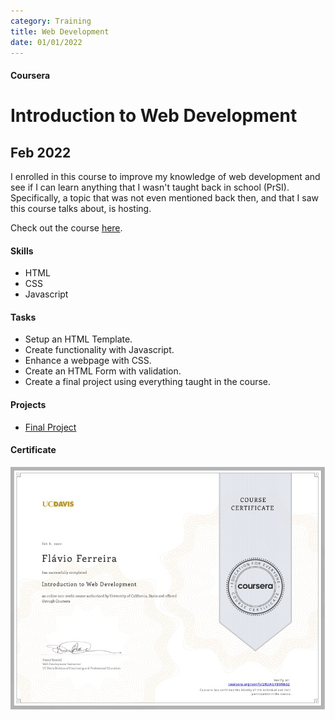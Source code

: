 ```yaml
---
category: Training
title: Web Development
date: 01/01/2022
---
```


#### Coursera

# Introduction to Web Development
## Feb 2022

I enrolled in this course to improve my knowledge of web development and see if I can learn anything that I wasn't taught back in school (PrSI). Specifically, a topic that was not even mentioned back then, and that I saw this course talks about, is hosting.

Check out the course [here](https://www.coursera.org/learn/web-development).

#### Skills
- HTML
- CSS
- Javascript

#### Tasks
- Setup an HTML Template.
- Create functionality with Javascript.
- Enhance a webpage with CSS.
- Create an HTML Form with validation.
- Create a final project using everything taught in the course.
  
#### Projects
- [Final Project](http://ldkassignments.atwebpages.com/Assignment.html)

#### Certificate
[![Certificate](/assets/about/courses/ItWD.jpg)](https://coursera.org/share/6c985689bc6ba244d27e7c08f5b58d7a)